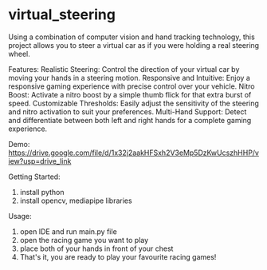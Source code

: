 # virtual_steering
 Using a combination of computer vision and hand tracking technology, this project allows you to steer a virtual car as if you were holding a real steering wheel.

Features:
Realistic Steering: Control the direction of your virtual car by moving your hands in a steering motion.
Responsive and Intuitive: Enjoy a responsive gaming experience with precise control over your vehicle.
Nitro Boost: Activate a nitro boost by a simple thumb flick for that extra burst of speed.
Customizable Thresholds: Easily adjust the sensitivity of the steering and nitro activation to suit your preferences.
Multi-Hand Support: Detect and differentiate between both left and right hands for a complete gaming experience.

Demo:
https://drive.google.com/file/d/1x32j2aakHFSxh2V3eMp5DzKwUcszhHHP/view?usp=drive_link

Getting Started:
1. install python 
2. install opencv, mediapipe libraries

Usage:
1. open IDE and run main.py file
2. open the racing game you want to play
3. place both of your hands in front of your chest
4. That's it, you are ready to play your favourite racing games!
